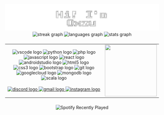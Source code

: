 <div align="center">
  <img src="https://github.com/SamOxzu/SamOxzu/blob/main/header.gif?raw=true">
</div>


<div align="center">
    <img src="https://streak-stats.demolab.com?user=SamOxzu&locale=es&mode=daily&theme=tokyonight&hide_border=false&border_radius=5&date_format=j%20M%5B%20Y%5D" height="150" alt="streak graph" />
  <img src="https://github-readme-stats.vercel.app/api/top-langs?username=SamOxzu&locale=es&hide_title=false&layout=compact&card_width=320&langs_count=8&theme=tokyonight&hide_border=false" height="150" alt="languages graph" />
  <img src="https://github-readme-stats.vercel.app/api?username=SamOxzu&hide_title=false&hide_rank=false&show_icons=true&include_all_commits=true&count_private=true&disable_animations=false&theme=tokyonight&locale=es&hide_border=false" height="150" alt="stats graph" />
</div>

###
<table align="center" style="border: none;">
  <tr>
    <td>
      <div align="center">
        <img src="https://cdn.jsdelivr.net/gh/devicons/devicon/icons/vscode/vscode-original.svg" height="30" alt="vscode logo" />
        <img src="https://cdn.jsdelivr.net/gh/devicons/devicon/icons/python/python-original.svg" height="30" alt="python logo" />
        <img src="https://cdn.jsdelivr.net/gh/devicons/devicon/icons/php/php-original.svg" height="30" alt="php logo" />
        <img src="https://cdn.jsdelivr.net/gh/devicons/devicon/icons/javascript/javascript-original.svg" height="30" alt="javascript logo" />
        <img src="https://cdn.jsdelivr.net/gh/devicons/devicon/icons/react/react-original.svg" height="30" alt="react logo" />
        <img src="https://cdn.jsdelivr.net/gh/devicons/devicon/icons/androidstudio/androidstudio-original.svg" height="30" alt="androidstudio logo" />
        <img src="https://cdn.jsdelivr.net/gh/devicons/devicon/icons/html5/html5-plain-wordmark.svg" height="30" alt="html5 logo" />
        <img src="https://cdn.jsdelivr.net/gh/devicons/devicon/icons/css3/css3-plain-wordmark.svg" height="30" alt="css3 logo" />
        <img src="https://cdn.jsdelivr.net/gh/devicons/devicon/icons/bootstrap/bootstrap-original-wordmark.svg" height="30" alt="bootstrap logo" />
        <img src="https://cdn.jsdelivr.net/gh/devicons/devicon/icons/git/git-original.svg" height="30" alt="git logo" />
        <img src="https://cdn.jsdelivr.net/gh/devicons/devicon/icons/googlecloud/googlecloud-original.svg" height="30" alt="googlecloud logo" />
        <img src="https://cdn.jsdelivr.net/gh/devicons/devicon/icons/mongodb/mongodb-plain-wordmark.svg" height="30" alt="mongodb logo" />
        <img src="https://cdn.jsdelivr.net/gh/devicons/devicon/icons/scala/scala-original.svg" height="30" alt="scala logo" />
      </div>
      <div align="center" style="margin-top: 20px;">
        <a href="https://discordapp.com/users/665776272076570645" target="_blank">
          <img src="https://img.shields.io/static/v1?message=Discord&logo=discord&label=&color=7289DA&logoColor=white&labelColor=&style=for-the-badge" height="30" alt="discord logo" />
        </a>
        <a href="mailto:samgutierrezsa@unal.edu.co?subject=Saludos%20Oxzu&body=Ví%20tu%20perfil%20de%20GitHub%20y%20me%20gustaría%20hablar%20contigo%20de" target="_blank">
          <img src="https://img.shields.io/static/v1?message=Gmail&logo=gmail&label=&color=D14836&logoColor=white&labelColor=&style=for-the-badge" height="30" alt="gmail logo" />
        </a>
        <a href="https://www.instagram.com/its_oxzu/" target="_blank">
          <img src="https://img.shields.io/static/v1?message=Instagram&logo=instagram&label=&color=DD2A7B&logoColor=white&labelColor=&style=for-the-badge" height="30" alt="instagram logo" />
        </a>
      </div>
    </td>
    <td>
      <div align="center">
        <img align="center" height="170" width="170" src="https://i.imgflip.com/95812x.gif" />
      </div>
    </td>
  </tr>
</table>




###

<div align="center">
  <img src="https://spotify-recently-played-readme.vercel.app/api?user=31dxhxvystj4jgvdrtb7zmu4qxou" alt="Spotify Recently Played" />
</div>
